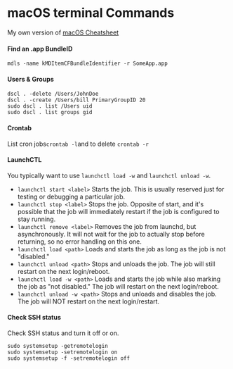 # macOS terminal Commands
My own version of [macOS Cheatsheet](https://www.zoocoup.org/exhibits/cheatsheets/macos.html)

#### Find an .app BundleID
`mdls -name kMDItemCFBundleIdentifier -r SomeApp.app`

#### Users & Groups
```
dscl . -delete /Users/JohnDoe
dscl . -create /Users/bill PrimaryGroupID 20
sudo dscl . list /Users uid
sudo dscl . list groups gid
```

#### Crontab
List cron jobs`crontab -l`and to delete `crontab -r`

#### LaunchCTL
You typically want to use `launchctl load -w` and `launchctl unload -w`.
- `launchctl start <label>` Starts the job. This is usually reserved just for testing or debugging a particular job.
- `launchctl stop <label>` Stops the job. Opposite of start, and it's possible that the job will immediately restart if the job is configured to stay running.
- `launchctl remove <label>` Removes the job from launchd, but asynchronously. It will not wait for the job to actually stop before returning, so no error handling on this one.
- `launchctl load <path>` Loads and starts the job as long as the job is not "disabled."
- `launchctl unload <path>` Stops and unloads the job. The job will still restart on the next login/reboot.
- `launchctl load -w <path>` Loads and starts the job while also marking the job as "not disabled." The job will restart on the next login/reboot.
- `launchctl unload -w <path>` Stops and unloads and disables the job. The job will NOT restart on the next login/restart.

#### Check SSH status
Check SSH status and turn it off or on.
```
sudo systemsetup -getremotelogin
sudo systemsetup -setremotelogin on
sudo systemsetup -f -setremotelogin off
```
